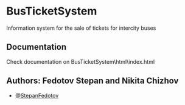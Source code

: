 # BusTicketSystem

Information system for the sale of tickets for intercity buses
## Documentation

Check documentation on BusTicketSystem\html\index.html
## Authors: Fedotov Stepan and Nikita Chizhov

- [@StepanFedotov](https://github.com/StepanFedotov)
